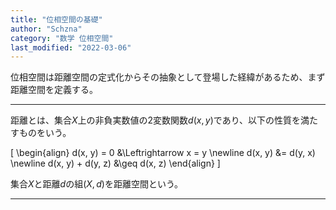 ```yaml
---
title: "位相空間の基礎"
author: "Schzna"
category: "数学 位相空間"
last_modified: "2022-03-06"
---
```


位相空間は距離空間の定式化からその抽象として登場した経緯があるため、まず距離空間を定義する。  

---

距離とは、集合$X$上の非負実数値の2変数関数$d(x, y)$であり、以下の性質を満たすものをいう。

\[
\begin{align}
d(x, y) = 0 &\Leftrightarrow x = y \newline
d(x, y) &= d(y, x) \newline
d(x, y) + d(y, z) &\geq d(x, z)
\end{align}
\]

集合$X$と距離$d$の組$(X, d)$を距離空間という。

---
